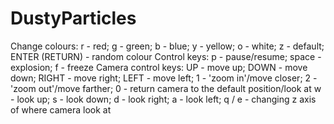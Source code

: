 # DustyParticles
Change colours:
r - red; g - green; b - blue; y - yellow; o - white; z - default; ENTER (RETURN) - random colour
Control keys:
p - pause/resume; space - explosion; f - freeze
Camera control keys:
UP - move up; DOWN - move down; RIGHT - move right; LEFT - move left;
1 - 'zoom in'/move closer; 2 - 'zoom out'/move farther; 0 - return camera to the default position/look at
w - look up; s - look down; d - look right; a - look left; q / e - changing z axis of where camera look at
